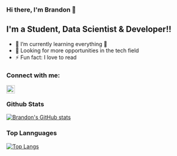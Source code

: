 ### Hi there, I'm Brandon 👋

## I'm a Student, Data Scientist & Developer!!

- 🌱 I’m currently learning everything 🤣
- 👯 Looking for more opportunities in the tech field
- ⚡ Fun fact: I love to read


### Connect with me:
[<img align="left" alt="codeSTACKr | LinkedIn" width="22px" src="https://cdn.jsdelivr.net/npm/simple-icons@v3/icons/linkedin.svg" />][linkedin]

<br />

### Github Stats
[![Brandon's GitHub stats](https://github-readme-stats.vercel.app/api?username=bwan910&show_icons=true&theme=radical&include_all_commits)](https://github.com/bwan910/github-readme-stats)

### Top Lannguages
[![Top Langs](https://github-readme-stats.vercel.app/api/top-langs/?username=bwan910)](https://github.com/bwan910/github-readme-stats)


[linkedin]: https://www.linkedin.com/in/brandon-wan-053847193/
